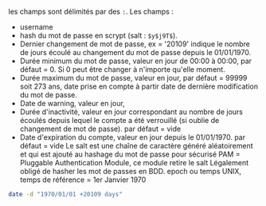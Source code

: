 les champs sont délimités par des `:`.
Les champs :
- username
- hash du mot de passe en scrypt (salt : `$y$j9T$`).
- Dernier changement de mot de passe, ex = '20109' indique le nombre de jours écoulé au changement du mot de passe  depuis le 01/01/1970.
- Durée minimum du mot de passe, valeur en jour de 00:00 à 00:00, par défaut = 0. Si 0 peut être changer à n'importe qu'elle moment.
- Durée maximum du mot de passe, valeur en jour, par défaut = 99999 soit 273 ans, date prise en compte à partir date de dernière modification du mot de passe.
- Date de warning, valeur en jour, 
- Durée d'inactivité, valeur en jour correspondant au nombre de jours écoulés depuis lequel le compte a été verrouillé (si oublie de changement de mot de passe). par défaut = vide
- Date d'expiration du compte, valeur en jour depuis le 01/01/1970. par défaut = vide
Le salt est une chaîne de caractère généré aléatoirement et qui est ajouté au hashage du mot de passe pour sécurisé
PAM = Pluggable Authentication Module, ce module retire le salt 
Légalement obligé de hasher les mot de passes en BDD.
epoch ou temps UNIX, temps de référence = 1er Janvier 1970

```bash
date -d "1970/01/01 +20109 days"
```